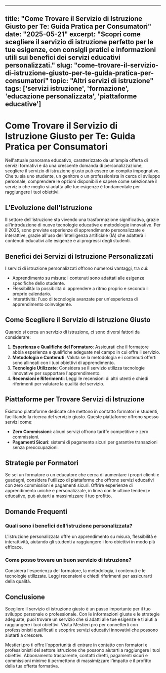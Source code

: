 
---
title: "Come Trovare il Servizio di Istruzione Giusto per Te: Guida Pratica per Consumatori"
date: "2025-05-21"
excerpt: "Scopri come scegliere il servizio di istruzione perfetto per le tue esigenze, con consigli pratici e informazioni utili sui benefici dei servizi educativi personalizzati."
slug: "come-trovare-il-servizio-di-istruzione-giusto-per-te-guida-pratica-per-consumatori"
topic: "Altri servizi di istruzione"
tags: ['servizi istruzione', 'formazione', 'educazione personalizzata', 'piattaforme educative']
---

# Come Trovare il Servizio di Istruzione Giusto per Te: Guida Pratica per Consumatori

Nell'attuale panorama educativo, caratterizzato da un'ampia offerta di servizi formativi e da una crescente domanda di personalizzazione, scegliere il servizio di istruzione giusto può essere un compito impegnativo. Che tu sia uno studente, un genitore o un professionista in cerca di sviluppo personale, comprendere le opzioni disponibili e sapere come selezionare il servizio che meglio si adatta alle tue esigenze è fondamentale per raggiungere i tuoi obiettivi.

## L'Evoluzione dell'Istruzione

Il settore dell'istruzione sta vivendo una trasformazione significativa, grazie all'introduzione di nuove tecnologie educative e metodologie innovative. Per il 2025, sono previste esperienze di apprendimento personalizzate e interattive, grazie all'uso dell'intelligenza artificiale (IA) che adatterà i contenuti educativi alle esigenze e ai progressi degli studenti.

## Benefici dei Servizi di Istruzione Personalizzati

I servizi di istruzione personalizzati offrono numerosi vantaggi, tra cui:

*   Apprendimento su misura: i contenuti sono adattati alle esigenze specifiche dello studente.
*   Flessibilità: la possibilità di apprendere a ritmo proprio e secondo il proprio calendario.
*   Interattività: l'uso di tecnologie avanzate per un'esperienza di apprendimento coinvolgente.

## Come Scegliere il Servizio di Istruzione Giusto

Quando si cerca un servizio di istruzione, ci sono diversi fattori da considerare:

1.  **Esperienza e Qualifiche del Formaturo**: Assicurati che il formatore abbia esperienza e qualifiche adeguate nel campo in cui offre il servizio.
2.  **Metodologia e Contenuti**: Valuta se la metodologia e i contenuti offerti sono allineati con i tuoi obiettivi di apprendimento.
3.  **Tecnologie Utilizzate**: Considera se il servizio utilizza tecnologie innovative per supportare l'apprendimento.
4.  **Recensioni e Riferimenti**: Leggi le recensioni di altri utenti e chiedi riferimenti per valutare la qualità del servizio.

## Piattaforme per Trovare Servizi di Istruzione

Esistono piattaforme dedicate che mettono in contatto formatori e studenti, facilitando la ricerca del servizio giusto. Queste piattaforme offrono spesso servizi come:

*   **Zero Commissioni**: alcuni servizi offrono tariffe competitive e zero commissioni.
*   **Pagamenti Sicuri**: sistemi di pagamento sicuri per garantire transazioni senza preoccupazioni.

## Strategie per Formatori

Se sei un formatore o un educatore che cerca di aumentare i propri clienti e guadagni, considera l'utilizzo di piattaforme che offrono servizi educativi con zero commissioni e pagamenti sicuri. Offrire esperienze di apprendimento uniche e personalizzate, in linea con le ultime tendenze educative, può aiutarti a massimizzare il tuo profitto.

## Domande Frequenti

### Quali sono i benefici dell'istruzione personalizzata?

L'istruzione personalizzata offre un apprendimento su misura, flessibilità e interattività, aiutando gli studenti a raggiungere i loro obiettivi in modo più efficace.

### Come posso trovare un buon servizio di istruzione?

Considera l'esperienza del formatore, la metodologia, i contenuti e le tecnologie utilizzate. Leggi recensioni e chiedi riferimenti per assicurarti della qualità.

## Conclusione

Scegliere il servizio di istruzione giusto è un passo importante per il tuo sviluppo personale o professionale. Con le informazioni giuste e le strategie adeguate, puoi trovare un servizio che si adatti alle tue esigenze e ti aiuti a raggiungere i tuoi obiettivi. Visita Mestieri.pro per connetterti con professionisti qualificati e scoprire servizi educativi innovativi che possono aiutarti a crescere.

Mestieri.pro ti offre l'opportunità di entrare in contatto con formatori e professionisti del settore istruzione che possono aiutarti a raggiungere i tuoi obiettivi. Abbonamento trasparente, contatti diretti, pagamenti sicuri e commissioni minime ti permettono di massimizzare l'impatto e il profitto della tua offerta formativa.
